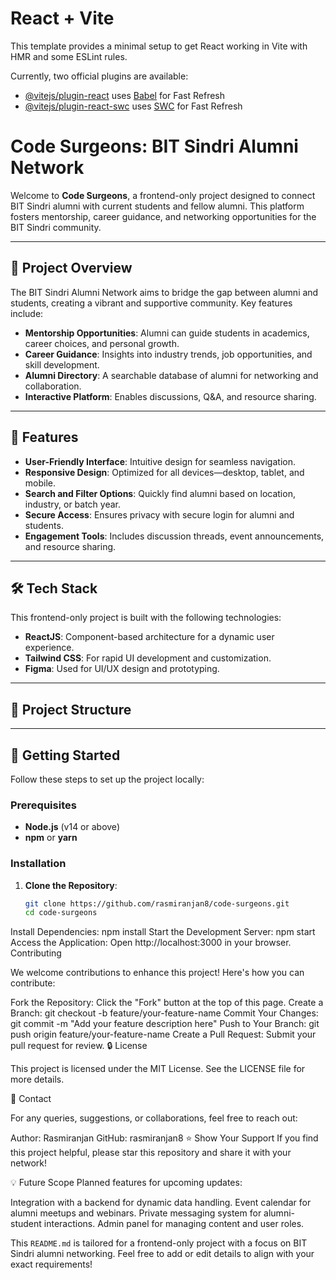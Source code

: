 # React + Vite

This template provides a minimal setup to get React working in Vite with HMR and some ESLint rules.

Currently, two official plugins are available:

- [@vitejs/plugin-react](https://github.com/vitejs/vite-plugin-react/blob/main/packages/plugin-react/README.md) uses [Babel](https://babeljs.io/) for Fast Refresh
- [@vitejs/plugin-react-swc](https://github.com/vitejs/vite-plugin-react-swc) uses [SWC](https://swc.rs/) for Fast Refresh
# Code Surgeons: BIT Sindri Alumni Network

Welcome to **Code Surgeons**, a frontend-only project designed to connect BIT Sindri alumni with current students and fellow alumni. This platform fosters mentorship, career guidance, and networking opportunities for the BIT Sindri community.

---

## 🎯 Project Overview

The BIT Sindri Alumni Network aims to bridge the gap between alumni and students, creating a vibrant and supportive community. Key features include:

- **Mentorship Opportunities**: Alumni can guide students in academics, career choices, and personal growth.
- **Career Guidance**: Insights into industry trends, job opportunities, and skill development.
- **Alumni Directory**: A searchable database of alumni for networking and collaboration.
- **Interactive Platform**: Enables discussions, Q&A, and resource sharing.

---

## 🌟 Features

- **User-Friendly Interface**: Intuitive design for seamless navigation.
- **Responsive Design**: Optimized for all devices—desktop, tablet, and mobile.
- **Search and Filter Options**: Quickly find alumni based on location, industry, or batch year.
- **Secure Access**: Ensures privacy with secure login for alumni and students.
- **Engagement Tools**: Includes discussion threads, event announcements, and resource sharing.

---

## 🛠️ Tech Stack

This frontend-only project is built with the following technologies:

- **ReactJS**: Component-based architecture for a dynamic user experience.
- **Tailwind CSS**: For rapid UI development and customization.
- **Figma**: Used for UI/UX design and prototyping.

---

## 📂 Project Structure


---

## 🚀 Getting Started

Follow these steps to set up the project locally:

### Prerequisites

- **Node.js** (v14 or above)
- **npm** or **yarn**

### Installation

1. **Clone the Repository**:
   ```bash
   git clone https://github.com/rasmiranjan8/code-surgeons.git
   cd code-surgeons
Install Dependencies:
npm install
Start the Development Server:
npm start
Access the Application: Open http://localhost:3000 in your browser.
Contributing

We welcome contributions to enhance this project! Here's how you can contribute:

Fork the Repository: Click the "Fork" button at the top of this page.
Create a Branch:
git checkout -b feature/your-feature-name
Commit Your Changes:
git commit -m "Add your feature description here"
Push to Your Branch:
git push origin feature/your-feature-name
Create a Pull Request: Submit your pull request for review.
🔒 License

This project is licensed under the MIT License. See the LICENSE file for more details.

📧 Contact

For any queries, suggestions, or collaborations, feel free to reach out:

Author: Rasmiranjan
GitHub: rasmiranjan8
⭐ Show Your Support
If you find this project helpful, please star this repository and share it with your network!

💡 Future Scope
Planned features for upcoming updates:

Integration with a backend for dynamic data handling.
Event calendar for alumni meetups and webinars.
Private messaging system for alumni-student interactions.
Admin panel for managing content and user roles.

This `README.md` is tailored for a frontend-only project with a focus on BIT Sindri alumni networking. Feel free to add or edit details to align with your exact requirements!
